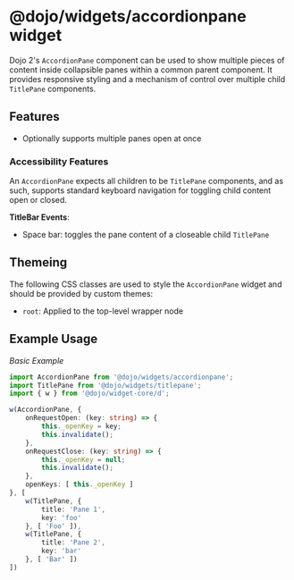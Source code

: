 # @dojo/widgets/accordionpane widget

Dojo 2's `AccordionPane` component can be used to show multiple pieces of content inside collapsible panes within a common parent component. It provides responsive styling and a mechanism of control over multiple child `TitlePane` components.

## Features

- Optionally supports multiple panes open at once

### Accessibility Features

An `AccordionPane` expects all children to be `TitlePane` components, and as such, supports standard keyboard navigation for toggling child content open or closed.

**TitleBar Events**:

- Space bar: toggles the pane content of a closeable child `TitlePane`

## Themeing

The following CSS classes are used to style the `AccordionPane` widget and should be provided by custom themes:

- `root`: Applied to the top-level wrapper node

## Example Usage

*Basic Example*
```typescript
import AccordionPane from '@dojo/widgets/accordionpane';
import TitlePane from '@dojo/widgets/titlepane';
import { w } from '@dojo/widget-core/d';

w(AccordionPane, {
	onRequestOpen: (key: string) => {
		this._openKey = key;
		this.invalidate();
	},
	onRequestClose: (key: string) => {
		this._openKey = null;
		this.invalidate();
	},
	openKeys: [ this._openKey ]
}, [
	w(TitlePane, {
		title: 'Pane 1',
		key: 'foo'
	}, [ 'Foo' ]),
	w(TitlePane, {
		title: 'Pane 2',
		key: 'bar'
	}, [ 'Bar' ])
])
```
